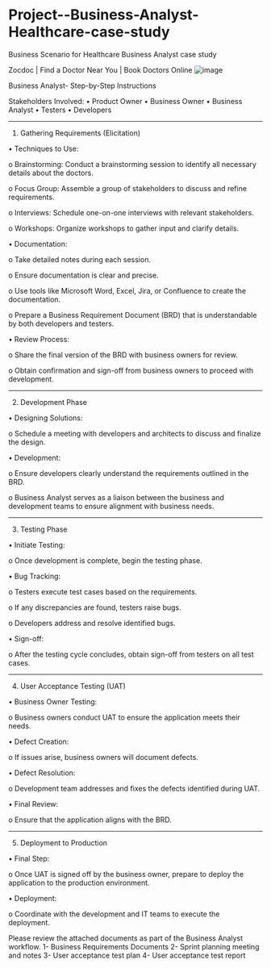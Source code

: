 # Project--Business-Analyst-Healthcare-case-study

Business Scenario for Healthcare Business Analyst case study

Zocdoc | Find a Doctor Near You | Book Doctors Online
 ![image](https://github.com/user-attachments/assets/637929b6-6bd4-47f3-a1e7-44c56c2f3312)

Business Analyst- 
Step-by-Step Instructions

Stakeholders Involved:
•	Product Owner
•	Business Owner
•	Business Analyst
•	Testers
•	Developers
________________________________________
1. Gathering Requirements (Elicitation)

•	Techniques to Use:

o	Brainstorming: Conduct a brainstorming session to identify all necessary details about the doctors.

o	Focus Group: Assemble a group of stakeholders to discuss and refine requirements.

o	Interviews: Schedule one-on-one interviews with relevant stakeholders.

o	Workshops: Organize workshops to gather input and clarify details.

•	Documentation:

o	Take detailed notes during each session.

o	Ensure documentation is clear and precise.

o	Use tools like Microsoft Word, Excel, Jira, or Confluence to create the documentation.

o	Prepare a Business Requirement Document (BRD) that is understandable by both developers and testers.

•	Review Process:

o	Share the final version of the BRD with business owners for review.

o	Obtain confirmation and sign-off from business owners to proceed with development.
________________________________________

2. Development Phase

•	Designing Solutions:

o	Schedule a meeting with developers and architects to discuss and finalize the design.

•	Development:

o	Ensure developers clearly understand the requirements outlined in the BRD.

o	Business Analyst serves as a liaison between the business and development teams to ensure alignment with business needs.
________________________________________

3. Testing Phase

•	Initiate Testing:

o	Once development is complete, begin the testing phase.

•	Bug Tracking:

o	Testers execute test cases based on the requirements.

o	If any discrepancies are found, testers raise bugs.

o	Developers address and resolve identified bugs.

•	Sign-off:

o	After the testing cycle concludes, obtain sign-off from testers on all test cases.
________________________________________

4. User Acceptance Testing (UAT)

•	Business Owner Testing:

o	Business owners conduct UAT to ensure the application meets their needs.

•	Defect Creation:

o	If issues arise, business owners will document defects.

•	Defect Resolution:

o	Development team addresses and fixes the defects identified during UAT.

•	Final Review:

o	Ensure that the application aligns with the BRD.
________________________________________

5. Deployment to Production

•	Final Step:

o	Once UAT is signed off by the business owner, prepare to deploy the application to the production environment.

•	Deployment:

o	Coordinate with the development and IT teams to execute the deployment.

Please review the attached documents as part of the Business Analyst workflow.
1-	Business Requirements Documents
2-	Sprint planning meeting and notes
3-	User acceptance test plan
4-	User acceptance test report

